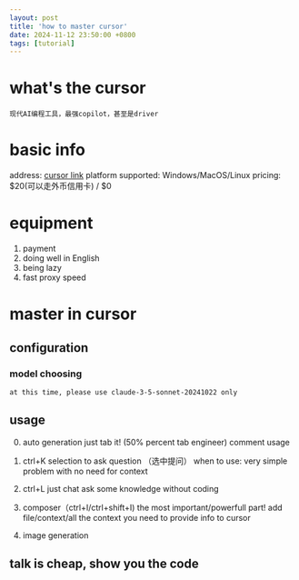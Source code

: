 ```yaml
---
layout: post
title: 'how to master cursor'
date: 2024-11-12 23:50:00 +0800
tags: [tutorial]
---
```



# what's the cursor
	现代AI编程工具，最强copilot，甚至是driver

# basic info
address: [cursor link](https://cursor.com)
platform supported:  Windows/MacOS/Linux
pricing: $20(可以走外币信用卡) / $0

# equipment

1. payment
2. doing well in English
3. being lazy
4. fast proxy speed

# master in cursor

## configuration

### model choosing
	at this time, please use claude-3-5-sonnet-20241022 only

## usage

0. auto generation
	just tab it! (50% percent tab engineer)
		comment usage

1. ctrl+K
	selection to ask question （选中提问）
		when to use: very simple problem with no need for context

2. ctrl+L
	just chat
		ask some knowledge without coding

3. composer（ctrl+I/ctrl+shift+I)
	the most important/powerfull part!
		add file/context/all the context you need to provide info to cursor

4. image generation


## talk is cheap, show you the code
